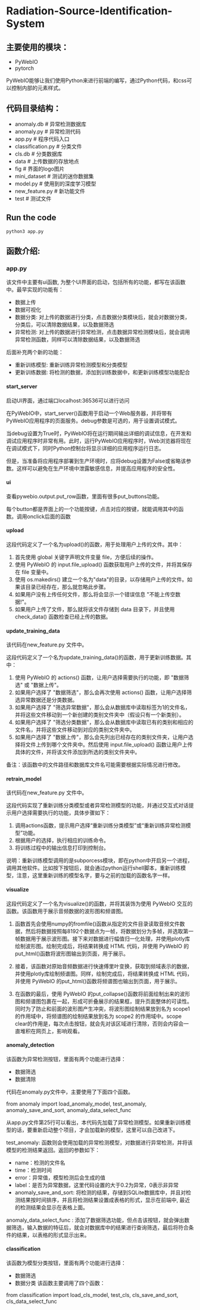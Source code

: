 # Radiation-Source-Identification-System
## 主要使用的模块：

+ PyWebIO
+ pytorch

PyWebIO能够让我们使用Python来进行前端的编写，通过Python代码，和css可以控制内部的元素样式。

## 代码目录结构：
+ anomaly.db        # 异常检测数据库
+ anomaly.py        # 异常检测代码
+ app.py            # 程序代码入口
+ classification.py # 分类文件
+ cls.db            # 分类数据库
+ data              # 上传数据的存放地点
+ fig               # 界面的logo图片
+ mini_dataset      # 测试的迷你数据集
+ model.py          # 使用到的深度学习模型
+ new_feature.py    # 新功能文件
+ test              # 测试文件

## Run the code
```
python3 app.py
```

## 函数介绍:

### app.py
该文件中主要有ui函数, 为整个UI界面的启动，包括所有的功能，都写在该函数中。最早实现的功能有：

+ 数据上传
+ 数据可视化
+ 数据分类: 对上传的数据进行分类，点击数据分类模块后，就会对数据分类，分类后，可以清除数据结果，以及数据筛选
+ 异常检测: 对上传的数据进行异常检测，点击数据异常检测模块后，就会调用异常检测函数，同样可以清除数据结果，以及数据筛选

后面补充两个新的功能：

+ 重新训练模型: 重新训练异常检测模型和分类模型
+ 更新训练数据: 将检测的数据，添加到训练数据中，和更新训练模型功能配合

#### start_server

启动UI界面，通过端口localhost:36536可以进行访问

在PyWebIO中，start_server()函数用于启动一个Web服务器，并将带有PyWebIO应用程序的页面服务。debug参数是可选的，用于设置调试模式。

当debug设置为True时，PyWebIO将在运行期间输出详细的调试信息，在开发和调试应用程序时非常有用。此时，运行PyWebIO应用程序时，Web浏览器将现在在调试模式下，同时Python控制台将显示详细的应用程序运行日志。

但是，当准备将应用程序部署到生产环境时，应将debug设置为False或省略该参数。这样可以避免在生产环境中泄露敏感信息，并提高应用程序的安全性。

#### ui
查看pywebio.output.put_row函数，里面有很多put_buttons功能。

每个button都是界面上的一个功能按键，点击对应的按键，就能调用其中的函数。调用onclick后面的函数

#### upload
这段代码定义了一个名为upload()的函数，用于处理用户上传的文件。其中：

1. 首先使用 global 关键字声明文件变量 file，方便后续的操作。
2. 使用 PyWebIO 的 input.file_upload() 函数获取用户上传的文件，并将其保存在 file 变量中。
3. 使用 os.makedirs() 建立一个名为"data"的目录，以存储用户上传的文件。如果该目录已经存在，那么就忽略此步骤。
4. 如果用户没有上传任何文件，那么将会显示一个错误信息 "不能上传空数据!"。
5. 如果用户上传了文件，那么就将该文件存储到 data 目录下，并且使用 check_data() 函数检查已经上传的数据。

#### update_training_data
该代码在new_feature.py 文件中。

这段代码定义了一个名为update_training_data()的函数，用于更新训练数据。其中：

1. 使用 PyWebIO 的 actions() 函数，让用户选择需要执行的功能，即 "数据筛选" 或 "数据上传"。
2. 如果用户选择了 "数据筛选"，那么会再次使用 actions() 函数，让用户选择筛选异常数据还是分类数据。
3. 如果用户选择了 "筛选异常数据"，那么会从数据库中读取标签为1的文件名，并将这些文件移动到一个新创建的类别文件夹中（假设只有一个新类别）。
4. 如果用户选择了 "筛选分类数据"，那么会从数据库中读取已有的类别和相应的文件名，并将这些文件移动到对应的类别文件夹中。
5. 如果用户选择了 "数据上传"，那么会先列出已经存在的类别文件夹，让用户选择将文件上传到哪个文件夹中。然后使用 input.file_upload() 函数让用户上传具体的文件，并将该文件添加到所选的类别文件夹中。

备注：该函数中的文件路径和数据库文件名可能需要根据实际情况进行修改。

#### retrain_model
该代码在new_feature.py 文件中。

这段代码实现了重新训练分类模型或者异常检测模型的功能，并通过交互式对话提示用户选择需要执行的功能，具体步骤如下：

1. 调用actions函数，提示用户选择“重新训练分类模型”或“重新训练异常检测模型”功能。
2. 根据用户的选择，执行相应的训练命令。
3. 将训练过程中的输出信息打印到控制台。

说明：重新训练模型调用的是subporcess模块，即在python中开启另一个进程，调用其他软件。比如按下按钮后，就会通过python运行shell脚本，重新训练模型，注意，这里重新训练的模型名字，要与之前的加载的函数名字一样。

#### visualize
这段代码定义了一个名为visualize()的函数，并将其装饰为使用 PyWebIO 交互的函数。该函数用于展示音频数据的波形图和频谱图。

1. 函数首先会使用numpy的fromfile()函数从指定的文件目录读取音频文件数据，然后将数据按照每8192个数据点为一帧，将数据划分为多帧，并选取第一帧数据用于展示波形图。接下来对数据进行幅值归一化处理，并使用plotly库绘制波形图。绘制完成后，将结果转换成 HTML 代码，并使用 PyWebIO 的put_html()函数将波形图输出到页面，用于展示。

2. 接着，该函数对原始音频数据进行快速傅里叶变换，获取到频域表示的数据，并使用plotly库绘制频谱图。同样，绘制完成后，将结果转换成 HTML 代码，并使用 PyWebIO 的put_html()函数将频谱图也输出到页面，用于展示。

3. 在函数的最后，使用 PyWebIO 的put_collapse()函数将前面绘制出来的波形图和频谱图包裹在一起，形成可折叠展示的结果框，提升页面整体的可读性。同时为了防止和前面的波形图产生冲突，将波形图绘制结果放到名为 scope1 的作用域中，将频谱图的绘制结果放到名为 scope2 的作用域中。scope clear的作用是，每次点击按钮，就会先对该区域进行清除，否则会内容会一直堆积在网页上，影响观看。

#### anomaly_detection
该函数为异常检测按钮，里面有两个功能进行选择：

+ 数据筛选
+ 数据清除

代码在anomaly.py文件中，主要使用了下面四个函数。

from anomaly import load_anomaly_model, test_anomaly, anomaly_save_and_sort, anomaly_data_select_func

从app.py文件第25行可以看出，本代码先加载了异常检测模型。如果重新训练模型的话，要重新启动整个项目，才会加载新的模型，这里可以自己改进下。

test_anomaly: 函数则会使用加载的异常检测模型，对数据进行异常检测，并将该模型的检测结果返回。返回的参数如下：

+ name：检测的文件名
+ time：检测时间
+ error：异常值，模型检测后会生成的值
+ label：是否为异常数据，这里代码设置的大于0.2为异常，0表示非异常
+ anomaly_save_and_sort: 将检测的结果，存储到SQLite数据库中，并且对检测结果按时间排序，并且将检测结果设置成表格的形式，显示在前端中, 最近的检测结果会显示在表格上面。

anomaly_data_select_func : 添加了数据筛选功能，但点击该按钮，就会弹出数据筛选，输入数据的特征后，就会对数据库中的结果进行查询筛选，最后将符合条件的结果，以表格的形式显示出来。

#### classification
该函数为模型分类按钮，里面有两个功能进行选择：

+ 数据筛选
+ 数据分类
该函数主要调用了四个函数：

from classification import load_cls_model, test_cls, cls_save_and_sort, cls_data_select_func
